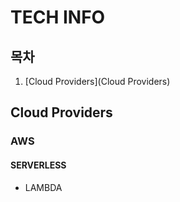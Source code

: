# TECH INFO

## 목차
1. [Cloud Providers](Cloud Providers)

## Cloud Providers
### AWS
#### SERVERLESS
- LAMBDA
